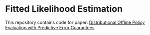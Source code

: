 # Fitted Likelihood Estimation
This repository contains code for paper: [Distributional Offline Policy Evaluation with Predictive Error Guarantees](https://arxiv.org/abs/2302.09456).

